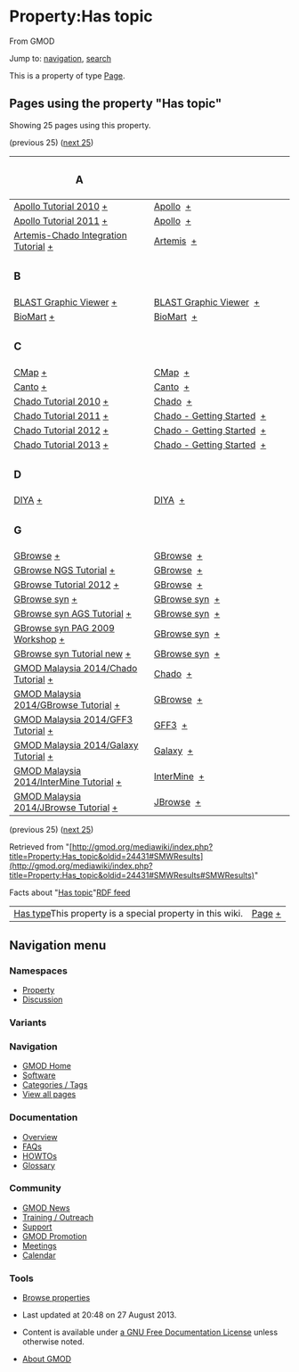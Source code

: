 <div id="mw-page-base" class="noprint">

</div>

<div id="mw-head-base" class="noprint">

</div>

<div id="content" class="mw-body" role="main">

<span id="top"></span>

<div id="mw-js-message" style="display:none;">

</div>



# <span dir="auto">Property:Has topic</span>

<div id="bodyContent">

<div id="siteSub">

From GMOD

</div>

<div id="contentSub">

</div>

<div id="jump-to-nav" class="mw-jump">

Jump to: [navigation](#mw-navigation), [search](#p-search)

</div>

<div id="mw-content-text" class="mw-content-ltr" lang="en" dir="ltr">

This is a property of type
[Page](Special:Types/Page "Special:Types/Page").

  
<span id="SMWResults"></span>

<div id="mw-pages">

## Pages using the property "Has topic"

Showing 25 pages using this property.

(previous 25) ([next
25](http://gmod.org/mediawiki/index.php?title=Property:Has_topic&from=GMOD+Malaysia+2014%2FMAKER+Tutorial#SMWResults#SMWResults "Property:Has topic"))

<table style="width: 100%; ">
<colgroup>
<col style="width: 50%" />
<col style="width: 50%" />
</colgroup>
<thead>
<tr class="header">
<th class="smwpropname"><h3 id="a">A</h3></th>
<th></th>
</tr>
</thead>
<tbody>
<tr class="odd">
<td class="smwpropname"><a href="Apollo_Tutorial_2010"
title="Apollo Tutorial 2010">Apollo Tutorial 2010</a> <span
class="smwbrowse"><a href="Special:Browse/Apollo-20Tutorial-202010"
title="Special:Browse/Apollo-20Tutorial-202010">+</a></span></td>
<td class="smwprops"><a href="Apollo.1" title="Apollo">Apollo</a>  <span
class="smwsearch"><a href="Special:SearchByProperty/Has-20topic/Apollo"
title="Special:SearchByProperty/Has-20topic/Apollo">+</a></span></td>
</tr>
<tr class="even">
<td class="smwpropname"><a href="Apollo_Tutorial_2011"
title="Apollo Tutorial 2011">Apollo Tutorial 2011</a> <span
class="smwbrowse"><a href="Special:Browse/Apollo-20Tutorial-202011"
title="Special:Browse/Apollo-20Tutorial-202011">+</a></span></td>
<td class="smwprops"><a href="Apollo.1" title="Apollo">Apollo</a>  <span
class="smwsearch"><a href="Special:SearchByProperty/Has-20topic/Apollo"
title="Special:SearchByProperty/Has-20topic/Apollo">+</a></span></td>
</tr>
<tr class="odd">
<td class="smwpropname"><a href="Artemis-Chado_Integration_Tutorial"
title="Artemis-Chado Integration Tutorial">Artemis-Chado Integration
Tutorial</a> <span class="smwbrowse"><a
href="Special:Browse/Artemis-2DChado-20Integration-20Tutorial"
title="Special:Browse/Artemis-2DChado-20Integration-20Tutorial">+</a></span></td>
<td class="smwprops"><a href="Artemis"
title="Artemis">Artemis</a>  <span class="smwsearch"><a
href="Special:SearchByProperty/Has-20topic/Artemis"
title="Special:SearchByProperty/Has-20topic/Artemis">+</a></span></td>
</tr>
<tr class="even">
<td class="smwpropname"><h3 id="b">B</h3></td>
<td></td>
</tr>
<tr class="odd">
<td class="smwpropname"><a href="BLAST_Graphic_Viewer.1"
title="BLAST Graphic Viewer">BLAST Graphic Viewer</a> <span
class="smwbrowse"><a href="Special:Browse/BLAST-20Graphic-20Viewer"
title="Special:Browse/BLAST-20Graphic-20Viewer">+</a></span></td>
<td class="smwprops"><a href="BLAST_Graphic_Viewer.1"
title="BLAST Graphic Viewer">BLAST Graphic Viewer</a>  <span
class="smwsearch"><a
href="Special:SearchByProperty/Has-20topic/BLAST-20Graphic-20Viewer"
title="Special:SearchByProperty/Has-20topic/BLAST-20Graphic-20Viewer">+</a></span></td>
</tr>
<tr class="even">
<td class="smwpropname"><a href="BioMart"
title="BioMart">BioMart</a> <span class="smwbrowse"><a
href="Special:Browse/BioMart"
title="Special:Browse/BioMart">+</a></span></td>
<td class="smwprops"><a href="BioMart"
title="BioMart">BioMart</a>  <span class="smwsearch"><a
href="Special:SearchByProperty/Has-20topic/BioMart"
title="Special:SearchByProperty/Has-20topic/BioMart">+</a></span></td>
</tr>
<tr class="odd">
<td class="smwpropname"><h3 id="c">C</h3></td>
<td></td>
</tr>
<tr class="even">
<td class="smwpropname"><a href="CMap.1" title="CMap">CMap</a> <span
class="smwbrowse"><a href="Special:Browse/CMap"
title="Special:Browse/CMap">+</a></span></td>
<td class="smwprops"><a href="CMap.1" title="CMap">CMap</a>  <span
class="smwsearch"><a href="Special:SearchByProperty/Has-20topic/CMap"
title="Special:SearchByProperty/Has-20topic/CMap">+</a></span></td>
</tr>
<tr class="odd">
<td class="smwpropname"><a href="Canto" title="Canto">Canto</a> <span
class="smwbrowse"><a href="Special:Browse/Canto"
title="Special:Browse/Canto">+</a></span></td>
<td class="smwprops"><a href="Canto" title="Canto">Canto</a>  <span
class="smwsearch"><a href="Special:SearchByProperty/Has-20topic/Canto"
title="Special:SearchByProperty/Has-20topic/Canto">+</a></span></td>
</tr>
<tr class="even">
<td class="smwpropname"><a href="Chado_Tutorial_2010"
title="Chado Tutorial 2010">Chado Tutorial 2010</a> <span
class="smwbrowse"><a href="Special:Browse/Chado-20Tutorial-202010"
title="Special:Browse/Chado-20Tutorial-202010">+</a></span></td>
<td class="smwprops"><a href="Chado" class="mw-redirect"
title="Chado">Chado</a>  <span class="smwsearch"><a
href="Special:SearchByProperty/Has-20topic/Chado"
title="Special:SearchByProperty/Has-20topic/Chado">+</a></span></td>
</tr>
<tr class="odd">
<td class="smwpropname"><a href="Chado_Tutorial_2011"
title="Chado Tutorial 2011">Chado Tutorial 2011</a> <span
class="smwbrowse"><a href="Special:Browse/Chado-20Tutorial-202011"
title="Special:Browse/Chado-20Tutorial-202011">+</a></span></td>
<td class="smwprops"><a href="Chado_-_Getting_Started"
title="Chado - Getting Started">Chado - Getting Started</a>  <span
class="smwsearch"><a
href="Special:SearchByProperty/Has-20topic/Chado-20-2D-20Getting-20Started"
title="Special:SearchByProperty/Has-20topic/Chado-20-2D-20Getting-20Started">+</a></span></td>
</tr>
<tr class="even">
<td class="smwpropname"><a href="Chado_Tutorial_2012"
title="Chado Tutorial 2012">Chado Tutorial 2012</a> <span
class="smwbrowse"><a href="Special:Browse/Chado-20Tutorial-202012"
title="Special:Browse/Chado-20Tutorial-202012">+</a></span></td>
<td class="smwprops"><a href="Chado_-_Getting_Started"
title="Chado - Getting Started">Chado - Getting Started</a>  <span
class="smwsearch"><a
href="Special:SearchByProperty/Has-20topic/Chado-20-2D-20Getting-20Started"
title="Special:SearchByProperty/Has-20topic/Chado-20-2D-20Getting-20Started">+</a></span></td>
</tr>
<tr class="odd">
<td class="smwpropname"><a href="Chado_Tutorial_2013"
title="Chado Tutorial 2013">Chado Tutorial 2013</a> <span
class="smwbrowse"><a href="Special:Browse/Chado-20Tutorial-202013"
title="Special:Browse/Chado-20Tutorial-202013">+</a></span></td>
<td class="smwprops"><a href="Chado_-_Getting_Started"
title="Chado - Getting Started">Chado - Getting Started</a>  <span
class="smwsearch"><a
href="Special:SearchByProperty/Has-20topic/Chado-20-2D-20Getting-20Started"
title="Special:SearchByProperty/Has-20topic/Chado-20-2D-20Getting-20Started">+</a></span></td>
</tr>
<tr class="even">
<td class="smwpropname"><h3 id="d">D</h3></td>
<td></td>
</tr>
<tr class="odd">
<td class="smwpropname"><a href="DIYA" title="DIYA">DIYA</a> <span
class="smwbrowse"><a href="Special:Browse/DIYA"
title="Special:Browse/DIYA">+</a></span></td>
<td class="smwprops"><a href="DIYA" title="DIYA">DIYA</a>  <span
class="smwsearch"><a href="Special:SearchByProperty/Has-20topic/DIYA"
title="Special:SearchByProperty/Has-20topic/DIYA">+</a></span></td>
</tr>
<tr class="even">
<td class="smwpropname"><h3 id="g">G</h3></td>
<td></td>
</tr>
<tr class="odd">
<td class="smwpropname"><a href="GBrowse.1"
title="GBrowse">GBrowse</a> <span class="smwbrowse"><a
href="Special:Browse/GBrowse"
title="Special:Browse/GBrowse">+</a></span></td>
<td class="smwprops"><a href="GBrowse.1"
title="GBrowse">GBrowse</a>  <span class="smwsearch"><a
href="Special:SearchByProperty/Has-20topic/GBrowse"
title="Special:SearchByProperty/Has-20topic/GBrowse">+</a></span></td>
</tr>
<tr class="even">
<td class="smwpropname"><a href="GBrowse_NGS_Tutorial"
title="GBrowse NGS Tutorial">GBrowse NGS Tutorial</a> <span
class="smwbrowse"><a href="Special:Browse/GBrowse-20NGS-20Tutorial"
title="Special:Browse/GBrowse-20NGS-20Tutorial">+</a></span></td>
<td class="smwprops"><a href="GBrowse.1"
title="GBrowse">GBrowse</a>  <span class="smwsearch"><a
href="Special:SearchByProperty/Has-20topic/GBrowse"
title="Special:SearchByProperty/Has-20topic/GBrowse">+</a></span></td>
</tr>
<tr class="odd">
<td class="smwpropname"><a href="GBrowse_Tutorial_2012"
title="GBrowse Tutorial 2012">GBrowse Tutorial 2012</a> <span
class="smwbrowse"><a href="Special:Browse/GBrowse-20Tutorial-202012"
title="Special:Browse/GBrowse-20Tutorial-202012">+</a></span></td>
<td class="smwprops"><a href="GBrowse.1"
title="GBrowse">GBrowse</a>  <span class="smwsearch"><a
href="Special:SearchByProperty/Has-20topic/GBrowse"
title="Special:SearchByProperty/Has-20topic/GBrowse">+</a></span></td>
</tr>
<tr class="even">
<td class="smwpropname"><a href="GBrowse_syn.1"
title="GBrowse syn">GBrowse syn</a> <span class="smwbrowse"><a
href="Special:Browse/GBrowse-20syn"
title="Special:Browse/GBrowse-20syn">+</a></span></td>
<td class="smwprops"><a href="GBrowse_syn.1" title="GBrowse syn">GBrowse
syn</a>  <span class="smwsearch"><a
href="Special:SearchByProperty/Has-20topic/GBrowse-20syn"
title="Special:SearchByProperty/Has-20topic/GBrowse-20syn">+</a></span></td>
</tr>
<tr class="odd">
<td class="smwpropname"><a href="GBrowse_syn_AGS_Tutorial"
title="GBrowse syn AGS Tutorial">GBrowse syn AGS Tutorial</a> <span
class="smwbrowse"><a
href="Special:Browse/GBrowse-20syn-20AGS-20Tutorial"
title="Special:Browse/GBrowse-20syn-20AGS-20Tutorial">+</a></span></td>
<td class="smwprops"><a href="GBrowse_syn.1" title="GBrowse syn">GBrowse
syn</a>  <span class="smwsearch"><a
href="Special:SearchByProperty/Has-20topic/GBrowse-20syn"
title="Special:SearchByProperty/Has-20topic/GBrowse-20syn">+</a></span></td>
</tr>
<tr class="even">
<td class="smwpropname"><a href="GBrowse_syn_PAG_2009_Workshop"
title="GBrowse syn PAG 2009 Workshop">GBrowse syn PAG 2009
Workshop</a> <span class="smwbrowse"><a
href="Special:Browse/GBrowse-20syn-20PAG-202009-20Workshop"
title="Special:Browse/GBrowse-20syn-20PAG-202009-20Workshop">+</a></span></td>
<td class="smwprops"><a href="GBrowse_syn.1" title="GBrowse syn">GBrowse
syn</a>  <span class="smwsearch"><a
href="Special:SearchByProperty/Has-20topic/GBrowse-20syn"
title="Special:SearchByProperty/Has-20topic/GBrowse-20syn">+</a></span></td>
</tr>
<tr class="odd">
<td class="smwpropname"><a href="GBrowse_syn_Tutorial_new"
title="GBrowse syn Tutorial new">GBrowse syn Tutorial new</a> <span
class="smwbrowse"><a
href="Special:Browse/GBrowse-20syn-20Tutorial-20new"
title="Special:Browse/GBrowse-20syn-20Tutorial-20new">+</a></span></td>
<td class="smwprops"><a href="GBrowse_syn.1" title="GBrowse syn">GBrowse
syn</a>  <span class="smwsearch"><a
href="Special:SearchByProperty/Has-20topic/GBrowse-20syn"
title="Special:SearchByProperty/Has-20topic/GBrowse-20syn">+</a></span></td>
</tr>
<tr class="even">
<td class="smwpropname"><a href="GMOD_Malaysia_2014/Chado_Tutorial"
title="GMOD Malaysia 2014/Chado Tutorial">GMOD Malaysia 2014/Chado
Tutorial</a> <span class="smwbrowse"><a
href="Special:Browse/GMOD-20Malaysia-202014-2FChado-20Tutorial"
title="Special:Browse/GMOD-20Malaysia-202014-2FChado-20Tutorial">+</a></span></td>
<td class="smwprops"><a href="Chado" class="mw-redirect"
title="Chado">Chado</a>  <span class="smwsearch"><a
href="Special:SearchByProperty/Has-20topic/Chado"
title="Special:SearchByProperty/Has-20topic/Chado">+</a></span></td>
</tr>
<tr class="odd">
<td class="smwpropname"><a href="GMOD_Malaysia_2014/GBrowse_Tutorial"
title="GMOD Malaysia 2014/GBrowse Tutorial">GMOD Malaysia 2014/GBrowse
Tutorial</a> <span class="smwbrowse"><a
href="Special:Browse/GMOD-20Malaysia-202014-2FGBrowse-20Tutorial"
title="Special:Browse/GMOD-20Malaysia-202014-2FGBrowse-20Tutorial">+</a></span></td>
<td class="smwprops"><a href="GBrowse.1"
title="GBrowse">GBrowse</a>  <span class="smwsearch"><a
href="Special:SearchByProperty/Has-20topic/GBrowse"
title="Special:SearchByProperty/Has-20topic/GBrowse">+</a></span></td>
</tr>
<tr class="even">
<td class="smwpropname"><a href="GMOD_Malaysia_2014/GFF3_Tutorial"
title="GMOD Malaysia 2014/GFF3 Tutorial">GMOD Malaysia 2014/GFF3
Tutorial</a> <span class="smwbrowse"><a
href="Special:Browse/GMOD-20Malaysia-202014-2FGFF3-20Tutorial"
title="Special:Browse/GMOD-20Malaysia-202014-2FGFF3-20Tutorial">+</a></span></td>
<td class="smwprops"><a href="GFF3" title="GFF3">GFF3</a>  <span
class="smwsearch"><a href="Special:SearchByProperty/Has-20topic/GFF3"
title="Special:SearchByProperty/Has-20topic/GFF3">+</a></span></td>
</tr>
<tr class="odd">
<td class="smwpropname"><a href="GMOD_Malaysia_2014/Galaxy_Tutorial"
title="GMOD Malaysia 2014/Galaxy Tutorial">GMOD Malaysia 2014/Galaxy
Tutorial</a> <span class="smwbrowse"><a
href="Special:Browse/GMOD-20Malaysia-202014-2FGalaxy-20Tutorial"
title="Special:Browse/GMOD-20Malaysia-202014-2FGalaxy-20Tutorial">+</a></span></td>
<td class="smwprops"><a href="Galaxy.1" title="Galaxy">Galaxy</a>  <span
class="smwsearch"><a href="Special:SearchByProperty/Has-20topic/Galaxy"
title="Special:SearchByProperty/Has-20topic/Galaxy">+</a></span></td>
</tr>
<tr class="even">
<td class="smwpropname"><a href="GMOD_Malaysia_2014/InterMine_Tutorial"
title="GMOD Malaysia 2014/InterMine Tutorial">GMOD Malaysia
2014/InterMine Tutorial</a> <span class="smwbrowse"><a
href="Special:Browse/GMOD-20Malaysia-202014-2FInterMine-20Tutorial"
title="Special:Browse/GMOD-20Malaysia-202014-2FInterMine-20Tutorial">+</a></span></td>
<td class="smwprops"><a href="InterMine"
title="InterMine">InterMine</a>  <span class="smwsearch"><a
href="Special:SearchByProperty/Has-20topic/InterMine"
title="Special:SearchByProperty/Has-20topic/InterMine">+</a></span></td>
</tr>
<tr class="odd">
<td class="smwpropname"><a href="GMOD_Malaysia_2014/JBrowse_Tutorial"
title="GMOD Malaysia 2014/JBrowse Tutorial">GMOD Malaysia 2014/JBrowse
Tutorial</a> <span class="smwbrowse"><a
href="Special:Browse/GMOD-20Malaysia-202014-2FJBrowse-20Tutorial"
title="Special:Browse/GMOD-20Malaysia-202014-2FJBrowse-20Tutorial">+</a></span></td>
<td class="smwprops"><a href="JBrowse.1"
title="JBrowse">JBrowse</a>  <span class="smwsearch"><a
href="Special:SearchByProperty/Has-20topic/JBrowse"
title="Special:SearchByProperty/Has-20topic/JBrowse">+</a></span></td>
</tr>
</tbody>
</table>

(previous 25) ([next
25](http://gmod.org/mediawiki/index.php?title=Property:Has_topic&from=GMOD+Malaysia+2014%2FMAKER+Tutorial#SMWResults#SMWResults "Property:Has topic"))

</div>

</div>

<div class="printfooter">

Retrieved from
"[http://gmod.org/mediawiki/index.php?title=Property:Has_topic&oldid=24431#SMWResults](http://gmod.org/mediawiki/index.php?title=Property:Has_topic&oldid=24431#SMWResults#SMWResults)"

</div>

<div id="catlinks" class="catlinks catlinks-allhidden">

</div>

<div id="mw-data-after-content">

<div class="smwfact">

<span class="smwfactboxhead">Facts about
"<span class="swmfactboxheadbrowse">[Has
topic](Special:Browse/Property:Has-20topic "Special:Browse/Property:Has-20topic")</span>"</span><span class="smwrdflink"><span class="rdflink">[RDF
feed](http://gmod.org/wiki/Special:ExportRDF/Property:Has_topic "Special:ExportRDF/Property:Has topic")</span></span>

|  |  |
|----|----|
| <span class="smw-highlighter" data-type="1" state="inline" data-title="Property"><span class="smwbuiltin">[Has type](Property:Has_type "Property:Has type")</span><span class="smwttcontent">This property is a special property in this wiki.</span></span> | [Page](Special:Types/Page "Special:Types/Page") <span class="smwsearch">[+](Special:SearchByProperty/Has-20type/Page "Special:SearchByProperty/Has-20type/Page")</span> |

</div>

</div>

<div class="visualClear">

</div>

</div>

</div>

<div id="mw-navigation">

## Navigation menu

<div id="mw-head">



<div id="left-navigation">

<div id="p-namespaces" class="vectorTabs" role="navigation"
aria-labelledby="p-namespaces-label">

### Namespaces

- <span id="ca-nstab-property">[Property](Property:Has_topic)</span>
- <span id="ca-talk"><a
  href="http://gmod.org/mediawiki/index.php?title=Property_talk:Has_topic&amp;action=edit&amp;redlink=1"
  accesskey="t"
  title="Discussion about the content page [t]">Discussion</a></span>

</div>

<div id="p-variants" class="vectorMenu emptyPortlet" role="navigation"
aria-labelledby="p-variants-label">

### 

### Variants[](#)

<div class="menu">

</div>

</div>

</div>





</div>

</div>

</div>

<div id="mw-panel">

<div id="p-logo" role="banner">

<a href="Main_Page"
style="background-image: url(../images/GMOD-cogs.png);"
title="Visit the main page"></a>

</div>

<div id="p-Navigation" class="portal" role="navigation"
aria-labelledby="p-Navigation-label">

### Navigation

<div class="body">

- <span id="n-GMOD-Home">[GMOD Home](Main_Page)</span>
- <span id="n-Software">[Software](GMOD_Components)</span>
- <span id="n-Categories-.2F-Tags">[Categories /
  Tags](Categories)</span>
- <span id="n-View-all-pages">[View all pages](Special:AllPages)</span>

</div>

</div>

<div id="p-Documentation" class="portal" role="navigation"
aria-labelledby="p-Documentation-label">

### Documentation

<div class="body">

- <span id="n-Overview">[Overview](Overview)</span>
- <span id="n-FAQs">[FAQs](Category:FAQ)</span>
- <span id="n-HOWTOs">[HOWTOs](Category:HOWTO)</span>
- <span id="n-Glossary">[Glossary](Glossary)</span>

</div>

</div>

<div id="p-Community" class="portal" role="navigation"
aria-labelledby="p-Community-label">

### Community

<div class="body">

- <span id="n-GMOD-News">[GMOD News](GMOD_News)</span>
- <span id="n-Training-.2F-Outreach">[Training /
  Outreach](Training_and_Outreach)</span>
- <span id="n-Support">[Support](Support)</span>
- <span id="n-GMOD-Promotion">[GMOD Promotion](GMOD_Promotion)</span>
- <span id="n-Meetings">[Meetings](Meetings)</span>
- <span id="n-Calendar">[Calendar](Calendar)</span>

</div>

</div>

<div id="p-tb" class="portal" role="navigation"
aria-labelledby="p-tb-label">

### Tools

<div class="body">


- <span id="t-smwbrowselink"><a href="Special:Browse/Property:Has_topic" rel="smw-browse">Browse
  properties</a></span>


</div>

</div>

</div>

</div>

<div id="footer" role="contentinfo">

- <span id="footer-info-lastmod">Last updated at 20:48 on 27 August
  2013.</span>
<!-- - <span id="footer-info-viewcount">18,081 page views.</span> -->
- <span id="footer-info-copyright">Content is available under
  <a href="http://www.gnu.org/licenses/fdl-1.3.html" class="external"
  rel="nofollow">a GNU Free Documentation License</a> unless otherwise
  noted.</span>

<!-- -->

- <span id="footer-places-about">[About
  GMOD](GMOD:About "GMOD:About")</span>

<!-- -->






</div>
